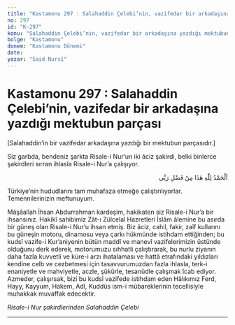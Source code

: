 ```yaml
---
title: "Kastamonu 297 : Salahaddin Çelebi’nin, vazifedar bir arkadaşına yazdığı mektubun parçası"
no: 297
id: "K-297"
konu: "Salahaddin Çelebi’nin, vazifedar bir arkadaşına yazdığı mektubun parçası"
bolge: "Kastamonu"
donem: "Kastamonu Dönemi"
date: 
yazar: "Said Nursî"
---
```


# Kastamonu 297 : Salahaddin Çelebi’nin, vazifedar bir arkadaşına yazdığı mektubun parçası

<p class="takdim">[Salahaddin’in bir vazifedar arkadaşına yazdığı bir mektubun parçasıdır.]</p>

Siz garbda, bendeniz şarkta Risale-i Nur’un iki âciz şakirdi, belki binlerce şakirdleri sırran ihlasla Risale-i Nur’a çalışıyor.

<p class="arabic" dir="rtl" title="Meal: “Elhamdulillah, bu Rabbimin bir fazlıdır.”">اَلْحَمْدُ لِلّٰهِ هٰذَا مِنْ فَضْلِ رَبِّى</p>

Türkiye’nin hududlarını tam muhafaza etmeğe çalıştırılıyorlar. Temennilerinizin meftunuyum.

Mâşâallah İhsan Abdurrahman kardeşim, hakikaten siz Risale-i Nur’a bir ihsansınız. Hakikî sahibimiz Zât-ı Zülcelal Hazretleri İslâm âlemine bu asırda bir güneş olan Risale-i Nur’u ihsan etmiş. Biz âciz, cahil, fakir, zaîf kullarını bu güneşin motoru, dinamosu veya çarkı hükmünde istihdam ettiğinden; bu kudsî vazife-i Kur’aniyenin bütün maddî ve manevî vazifelerimizin üstünde olduğunu derk ederek, motorumuzu sıhhatli çalıştırarak, bu nurlu ziyanın daha fazla kuvvetli ve küre-i arzı ihatalaması ve hattâ etrafındaki yıldızları kendine celb ve cezbetmesi için tasavvurumuzdan fazla ihlasla, terk-i enaniyetle ve mahviyetle, aczle, şükürle, tesanüdle çalışmak îcab ediyor. Azmeder, çalışırsak, bizi bu kudsî vazifede istihdam eden Hâlıkımız Ferd, Hayy, Kayyum, Hakem, Adl, Kuddüs ism-i mübareklerinin tecellisiyle muhakkak muvaffak edecektir.

*Risale-i Nur şakirdlerinden*
*Salahaddin Çelebi*

***
